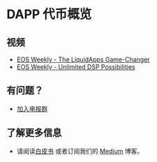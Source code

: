 DAPP 代币概览
===================

## 视频

- [EOS Weekly - The LiquidApps Game-Changer](https://www.youtube.com/watch?v=C30kJ7p33wg)
- [EOS Weekly - Unlimited DSP Possibilities](https://www.youtube.com/watch?v=g9x-M67iEFA)

## 有问题？

- [加入电报群](https://t.me/LiquidAppsOfficial)

## 了解更多信息


- 请阅读[白皮书](https://liquidapps.io/DAPP%20Network%20and%20DAPP%20Token%20Whitepaper%20v2.0.pdf) 或者订阅我们的 [Medium](https://medium.com/@liquidapps/) 博客。